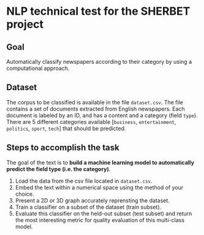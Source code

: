 # NLP technical test for the SHERBET project

## Goal

Automatically classify newspapers according to their category by using a computational approach.

## Dataset

The corpus to be classified is available in the file `dataset.csv`.
The file contains a set of documents extracted from English newspapers. Each document is labeled by an ID, and has a content and a category (field `type`).
There are 5 different categories available [`business`, `entertainment`, `politics`, `sport`, `tech`] that should be predicted. 

## Steps to accomplish the task
The goal of the text is to **build a machine learning model to automatically predict the field type (i.e. the category)**.


1. Load the data from the csv file located in `dataset.csv`.
2. Embed the text within a numerical space using the method of your choice.
3. Present a 2D or 3D graph accurately reprensting the dataset.
4. Train a classifier on a subset of the dataset (train subset).
5. Evaluate this classifier on the held-out subset (test subset) and return the most interesting metric for quality evaluation of this multi-class model.


